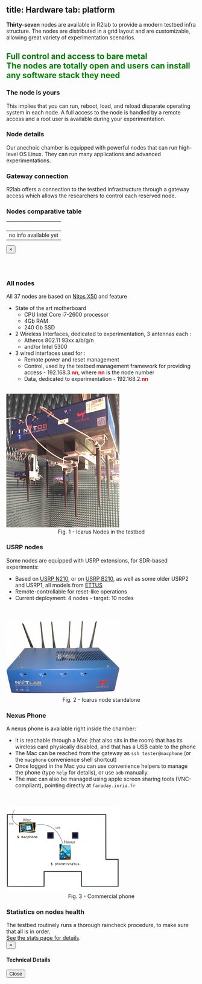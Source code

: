 title: Hardware
tab: platform
---
<div class="container">
  <div class="row">
    <div class="col-md-12">
      <p>
        <b>Thirty-seven</b> nodes are available in R2lab to provide a modern testbed infra structure.
        The nodes are distributed in a grid layout and are customizable, allowing great variety of experimentation scenarios.
        <h2 class="text-center" style="color:green;" >
          Full control and access to bare metal
          <br>
          <span class="text-muted lead">
            The nodes are totally open and users can install any software stack they need
          </span>
          <br>
        </h2>
      </p>
    </div>
  </div>
</div>

</hr>

<div class="container">
  <div class="row">
    <div class="col-md-4">
      <span>
        <h3>The node is yours</h3>
      </span>
      <p>
        This implies that you can run, reboot, load, and reload disparate
        operating system in each node. A full access to the node is handled by
        a remote access and a root user is available during your
        experimentation.
        </p>
    </div>
    <div class="col-md-4">
      <span>
        <h3>Node details</h3>
      </span>
      <p>
        Our anechoic chamber is equipped with powerful nodes that can run high-level OS Linux.
        They can run many applications and advanced experimentations.
      </p>
    </div>
    <div class="col-md-4">
      <span>
        <h3>Gateway connection</h3>
      </span>
      <p>
        R2lab offers a connection to the testbed infrastructure through a gateway access
        which allows the researchers to control each reserved node.
      </p>
    </div>
  </div>
</div>

<div class="container">
  <div class="row" markdown="1">
    <div class="col-md-12 new_pad">
      <h3>Nodes comparative table</h3>
      <!-- DyNAMIC TABLE CREATED BY CMD line in faraday-->
      <style type="text/css"> @import url("/assets/r2lab/detail_nodes.css"); </style>
      <script type="text/javascript" src="/assets/r2lab/detail_nodes.js"></script>
      <table id="comparative" class="table dt_table">
        <thead><tr><th>&nbsp;</th></tr></thead>
        <tbody><tr><td>no info available yet</td></tr></tbody>
      </table>
    </div>
  </div>
</div>

<!-- Latest compiled and minified JavaScript -->
<div class="modal fade" id="big_photo" tabindex="-1" role="dialog" aria-labelledby="myModalSlice">
  <div class="modal-dialog modal-dialog-custom modal-lg" role="document">
    <div class="modal-content">
      <div class="modal-header">
        <button type="button" class="close" data-dismiss="modal" aria-label="Close">
          <span aria-hidden="true">&times;</span>
	      </button>
      <h6 class="modal-title" id="big_image_title">&nbsp;</h6>
      </div>
      <div class="modal-body" id="big_image_content">
      </div>
    </div>
  </div>
</div>


<div class="container">
  <div class="row" markdown="1">
    <div class="col-md-8 new_pad">
      <h3>All nodes</h3>
      All 37 nodes are based on <a href="http://nitlab.inf.uth.gr/NITlab/" target="_blank">Nitos X50</a> and feature
      <ul>
        <li>State of the art motherboard
          <ul>
            <li>CPU Intel Core i7-2600 processor</li>
            <li>4Gb RAM</li>
            <li>240 Gb SSD</li>
          </ul>
        <li>2 Wireless Interfaces, dedicated to experimentation, 3 antennas each&nbsp;:
          <ul>
            <li>Atheros 802.11 93xx a/b/g/n</li>
            <li>and/or Intel 5300</li>
          </ul>
        </li>
        <li> 3 wired interfaces used for&nbsp;:
          <ul>
            <li>Remote power and reset management</li>
            <li>Control, used by the testbed management framework for providing access - 192.168.3.<b><font color="red">nn</font></b>, where <b><font color="red">nn</font></b> is the node number</li>
            <li>Data, dedicated to experimentation - 192.168.2.<b><font color="red">nn</font></b></li>
          </ul>
        </li>
      </ul>  
    </div>
    <div class="col-md-4">
      <br>
      <img src="/assets/img/node_interface_3.png" width="300px">
      <center>Fig. 1 - Icarus Nodes in the testbed</center>
    </div>
  </div>
</div>

<div class="container">
  <div class="row" markdown="1">
    <div class="col-md-8 new_pad">
      <h3>USRP nodes</h3>
      Some nodes are equipped with USRP extensions, for SDR-based experiments:
      <ul>
        <li>Based on  <a href="http://www.ettus.com/product/details/UN210-KIT" target="_blank">USRP N210</a>, or on <a href="http://www.ettus.com/product/details/UB210-KIT" target="_blank">USRP B210</a>,
        as well as some older USRP2 and USRP1, all models from <a href="http://www.ettus.com" target="_blank">ETTUS</a>
        </li>
        <li>Remote-controllable for reset-like operations
        </li>
        <li>Current deployment: 4 nodes - target: 10 nodes
        </li>
    </div>
    <div class="col-md-4">
      <br><br>
      <img src="/assets/img/icarus6i.png" width="300px">
      <center>Fig. 2 - Icarus node standalone</center>
    </div>
  </div>
</div>

<div class="container">
  <div class="row" markdown="1">
    <div class="col-md-8 new_pad">
      <h3>Nexus Phone</h3>
      A nexus phone is available right inside the chamber:
      <ul>
        <li>It is reachable through a Mac (that also sits in the room)
        that has its wireless card physically disabled, and that has a USB cable to the phone
        <li>The Mac can be reached from the gateway as <code>ssh tester@macphone</code> (or the <code>macphone</code> convenience shell shortcut)
        </li>
        <li>Once logged in the Mac you can use convenience helpers to manage the phone (type <code>help</code> for details), or use <code>adb</code> manually.
        </li>
        <li>The mac can also be managed using apple screen sharing tools (VNC-compliant), pointing directly at <code>faraday.inria.fr</code>
        </li>
      </ul>
    </div>
    <div class="col-md-4">
      <br><br>
      <img src="/assets/img/macphone.png" width="300px">
      <center>Fig. 3 - Commercial phone</center>
    </div>
  </div>
</div>


<div class="container">
  <div class="row" markdown="1">
    <div class="col-md-8 new_pad">
      <h3>Statistics on nodes health</h3>
      The testbed routinely runs a thorough raincheck procedure, to make sure that all is in order.
      <br>
      <a href="/stats.md">See the stats page for details</a>.
    </div>
  </div>
</div>


<!-- PARTIAL MODAL FOR NODES DETAILS - USED IN RUN OR STATUS -->
<!-- PARTIAL MODAL FOR NODES DETAILS - USED IN RUN OR STATUS -->
<script type='text/javascript' src='/assets/js/ug/ug-common-libraries.js'></script>
<script type='text/javascript' src='/assets/js/ug/ug-functions.js'></script>
<script type='text/javascript' src='/assets/js/ug/ug-slider.js'></script>
<script type='text/javascript' src='/assets/js/ug/ug-sliderassets.js'></script>
<script type='text/javascript' src='/assets/js/ug/ug-touchslider.js'></script>
<script type='text/javascript' src='/assets/js/ug/ug-zoomslider.js'></script>
<script type='text/javascript' src='/assets/js/ug/ug-video.js'></script>
<script type='text/javascript' src='/assets/js/ug/ug-gallery.js'></script>
<script type='text/javascript' src='/assets/js/ug/ug-carousel.js'></script>
<script type='text/javascript' src='/assets/js/ug/ug-api.js'></script>
<link rel='stylesheet' href='/assets/css/ug/unite-gallery.css' type='text/css' />
<script type='text/javascript' src='/assets/js/ug/ug-theme-slider.js'></script>
<link rel='stylesheet' href='/assets/css/ug/ug-theme-default.css' type='text/css' />
<script type="text/javascript" src="/assets/r2lab/omfrest.js"></script>
<script type="text/javascript" src="/assets/r2lab/info_nodes.js"></script>
<div class="modal fade" id="node_details" tabindex="-1" role="dialog" aria-labelledby="myModalSlice">
  <div class="modal-dialog modal-lg" role="document">
    <div class="modal-content">
      <div class="modal-header">
        <button type="button" class="close" data-dismiss="modal" aria-label="Close">
	  <span aria-hidden="true">&times;</span>
	</button>
        <h4 class="modal-title" id="node_details_title">Technical Details</h4>
      </div>
      <div class="modal-body" id="node_details_content">
      </div>
      <div class="modal-footer">
        <button type="button" class="btn btn-default" data-dismiss="modal">Close</button>
      </div>
    </div>
  </div>
</div>

